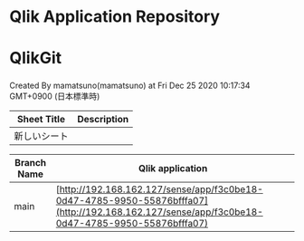 # Qlik Application Repository 
# QlikGit
### 
Created By mamatsuno(mamatsuno) at Fri Dec 25 2020 10:17:34 GMT+0900 (日本標準時)




Sheet Title | Description
------------ | -------------
新しいシート|



Branch Name|Qlik application
---|---
main|[http://192.168.162.127/sense/app/f3c0be18-0d47-4785-9950-55876bfffa07](http://192.168.162.127/sense/app/f3c0be18-0d47-4785-9950-55876bfffa07)
